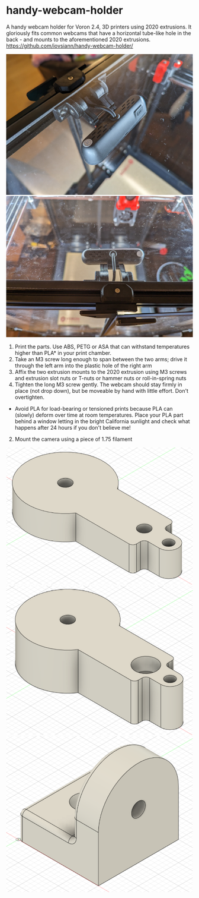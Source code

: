 # handy-webcam-holder
A handy webcam holder for Voron 2.4, 3D printers using 2020 extrusions. It gloriously fits common webcams that have a horizontal tube-like hole in the back - and mounts to the aforementioned 2020 extrusions.
https://github.com/iovsiann/handy-webcam-holder/

![Photo of handy webcam holder mounted on Voron 2.4R2](Images/webcam_photo2.jpg)
![Photo of handy webcam holder mounted on Voron 2.4R2](Images/webcam_photo1.jpg)

1. Print the parts. Use ABS, PETG or ASA that can withstand temperatures higher than PLA* in your print chamber.
2. Take an M3 screw long enough to span between the two arms; drive it through the left arm into the plastic hole of the right arm
3. Affix the two extrusion mounts to the 2020 extrusion using M3 screws and extrusion slot nuts or T-nuts or hammer nuts or roll-in-spring nuts
4. Tighten the long M3 screw gently. The webcam should stay firmly in place (not drop down), but be moveable by hand with little effort. Don't overtighten.

* Avoid PLA for load-bearing or tensioned prints because PLA can (slowly) deform over time at room temperatures.
Place your PLA part behind a window letting in the bright California sunlight and check what happens after 24 hours if you don't believe me!
2. Mount the camera using a piece of 1.75 filament

![CAD rendering of the handy webcam holder right arm](Images/Webcam_holder_arm_R_v3.png)
![CAD rendering of the handy webcam holder left arm](Images/Webcam_holder_arm_L_v5.png)
![CAD rendering of the handy webcam holder extrusion mount](Images/Webcam_holder_2020_extrusion_mount.png)
